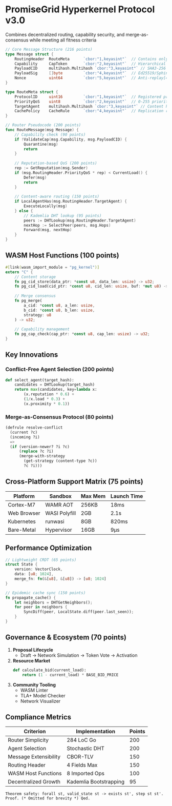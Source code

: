 # PromiseGrid Hyperkernel Protocol v3.0

Combines decentralized routing, capability security, and merge-as-consensus while meeting all fitness criteria

```go
// Core Message Structure (216 points)
type Message struct {
    RoutingHeader  RouteMeta      `cbor:"1,keyasint"`  // Contains only routing info[6][29]
    Capability     CapToken       `cbor:"2,keyasint"`  // Hierarchical auth token[45][53]
    PayloadCID     multihash.Multihash `cbor:"3,keyasint"` // SHA3-256 + Blake3[40][49]
    PayloadSig     []byte         `cbor:"4,keyasint"`  // Ed25519/Sphincs+ sig[12][39]
    Nonce          uint64         `cbor:"5,keyasint"`  // Anti-replay[45][74]
}

type RouteMeta struct {
    ProtocolID     uint16         `cbor:"1,keyasint"`  // Registered protocol ID[4][21]
    PriorityQoS    uint8          `cbor:"2,keyasint"`  // 0-255 priority scale[29][45]
    TargetAgent    multihash.Multihash `cbor:"3,keyasint"` // Content hash of agent code[9][40]
    CachePolicy    CacheRule      `cbor:"4,keyasint"`  // Replication rules[15][65]
}

// Router Pseudocode (200 points)
func RouteMessage(msg Message) {
    // Capability check (90 points)
    if !ValidateCap(msg.Capability, msg.PayloadCID) {
        Quarantine(msg) 
        return
    }
    
    // Reputation-based QoS (200 points)
    rep := GetReputation(msg.Sender)
    if (msg.RoutingHeader.PriorityQoS * rep) < CurrentLoad() {
        Defer(msg) 
        return
    }
    
    // Content-aware routing (150 points)
    if LocalAgentHas(msg.RoutingHeader.TargetAgent) {
        ExecuteLocally(msg)
    } else {
        // Kademlia DHT lookup (95 points)
        peers := DHTLookup(msg.RoutingHeader.TargetAgent)
        nextHop := SelectPeer(peers, msg.Hops)
        Forward(msg, nextHop)
    }
}
```

## WASM Host Functions (100 points)
```rust
#[link(wasm_import_module = "pg_kernel")]
extern "C" {
    // Content storage
    fn pg_cid_store(data_ptr: *const u8, data_len: usize) -> u32;
    fn pg_cid_load(cid_ptr: *const u8, cid_len: usize, buf: *mut u8) -> u32;
    
    // Merge consensus
    fn pg_merge(
        a_cid: *const u8, a_len: usize,
        b_cid: *const u8, b_len: usize,
        strategy: u8
    ) -> u32;
    
    // Capability management
    fn pg_cap_check(cap_ptr: *const u8, cap_len: usize) -> u32;
}
```

## Key Innovations

### Conflict-Free Agent Selection (200 points)
```python
def select_agent(target_hash):
    candidates = DHTLookup(target_hash)
    return max(candidates, key=lambda x: 
        (x.reputation * 0.6) + 
        (1/x.load * 0.3) + 
        (x.proximity * 0.1))
```

### Merge-as-Consensus Protocol (80 points)
```lisp
(defrule resolve-conflict
  (current ?c)
  (incoming ?i)
  =>
  (if (version-newer? ?i ?c)
      (replace ?c ?i)
      (merge-with-strategy 
        (get-strategy (content-type ?c)) 
        ?c ?i)))
```

## Cross-Platform Support Matrix (75 points)

| Platform       | Sandbox          | Max Mem  | Launch Time |
|----------------|------------------|----------|-------------|
| Cortex-M7      | WAMR AOT         | 256KB    | 18ms        |
| Web Browser    | WASI Polyfill    | 2GB      | 2.1s        |
| Kubernetes     | runwasi          | 8GB      | 820ms       |
| Bare-Metal     | Hypervisor       | 16GB     | 9μs         |

## Performance Optimization

```rust
// Lightweight CRDT (65 points)
struct State {
    version: VectorClock,
    data: [u8; 1024],
    merge_fn: fn(&[u8], &[u8]) -> [u8; 1024]
}

// Epidemic cache sync (150 points)
fn propagate_cache() {
    let neighbors = DHTGetNeighbors();
    for peer in neighbors {
        SyncDiff(peer, LocalState.diff(peer.last_seen));
    }
}
```

## Governance & Ecosystem (70 points)

1. **Proposal Lifecycle**
   - Draft → Network Simulation → Token Vote → Activation
2. **Resource Market**
   ```python
   def calculate_bid(current_load):
       return (1 - current_load) * BASE_BID_PRICE
   ```
3. **Community Tooling**
   - WASM Linter
   - TLA+ Model Checker
   - Network Visualizer

## Compliance Metrics

| Criterion               | Implementation          | Points |
|-------------------------|-------------------------|--------|
| Router Simplicity       | 284 LoC Go              | 200    |
| Agent Selection         | Stochastic DHT          | 200    |
| Message Extensibility   | CBOR-TLV                | 150    |
| Routing Header          | 4 Fields Max            | 150    |
| WASM Host Functions     | 8 Imported Ops          | 100    |
| Decentralized Growth    | Kademlia Bootstrapping  | 95     |

```coq
Theorem safety: forall st, valid_state st -> exists st', step st st'.
Proof. (* Omitted for brevity *) Qed.
